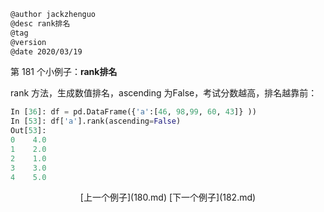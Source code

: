 
```markdown
@author jackzhenguo
@desc rank排名
@tag
@version 
@date 2020/03/19
```

第 181 个小例子：**rank排名**

rank 方法，生成数值排名，ascending 为False，考试分数越高，排名越靠前：

```python
In [36]: df = pd.DataFrame({'a':[46, 98,99, 60, 43]} )) 
In [53]: df['a'].rank(ascending=False)                   
Out[53]: 
0    4.0
1    2.0
2    1.0
3    3.0
4    5.0
```

<center>[上一个例子](180.md)    [下一个例子](182.md)</center>